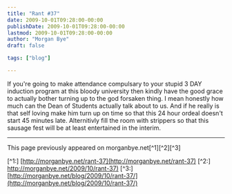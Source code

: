 ```yaml
---
title: "Rant #37"
date: 2009-10-01T09:28:00-00:00
publishDate: 2009-10-01T09:28:00-00:00
lastmod: 2009-10-01T09:28:00-00:00
author: "Morgan Bye"
draft: false

tags: ["blog"]

---
```


If you're going to make attendance compulsary to your stupid 3 DAY induction program at this bloody university then kindly have the good grace to actually bother turning up to the god forsaken thing. I mean honestly how much can the Dean of Students actually talk about to us.  And if he really is that self loving make him turn up on time so that this 24 hour ordeal doesn't start 45 minutes late.
Alternitivly fill the room with strippers so that this sausage fest will be at least entertained in the interim.


----
This page previously appeared on morganbye.net[^1][^2][^3]

[^1:] [http://morganbye.net/rant-37](http://morganbye.net/rant-37)
[^2:] [http://morganbye.net/2009/10/rant-37)](http://morganbye.net/2009/10/rant-37)
[^3:] [http://morganbye.net/blog/2009/10/rant-37/](http://morganbye.net/blog/2009/10/rant-37/)
